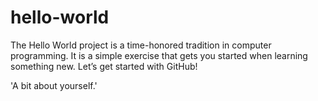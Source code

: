# hello-world
The Hello World project is a time-honored tradition in computer programming. It is a simple exercise that gets you started when learning something new. Let’s get started with GitHub!

'A bit about yourself.'
